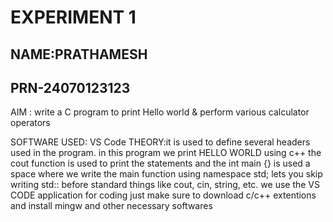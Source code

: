 # EXPERIMENT 1
## NAME:PRATHAMESH
## PRN-24070123123

AIM : write a C program to print Hello world & perform various calculator operators

SOFTWARE USED: VS Code
THEORY:it is used to define several headers used in the program. in this program we print HELLO WORLD using c++
the cout function is used to print the statements and the int main {} is used a space where we write the main function 
using namespace std; lets you skip writing std:: before standard things like cout, cin, string, etc.
we use the VS CODE application for coding just make sure to download c/c++ extentions and install mingw and other 
necessary softwares
